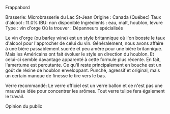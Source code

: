 Frappabord


Brasserie: Microbrasserie du Lac St-Jean
Origine : Canada (Québec)
Taux d'alcool : 11.0%
IBU: non disponible
Ingrédients : eau, malt, houblon, levure
Type : vin d'orge
Où la trouver : Dépanneurs spécialisés


Le vin d'orge (ou barley wine) est un style britannique où l'on booste le taux d'alcool pour l'approcher de celui du vin. Généralement, nous avons affaire à une bière passablement sucrée et peu amère pour une bière britannique. Mais les Américains ont fait évoluer le style en direction du houblon. Et celui-ci semble davantage apparenté à cette formule plus récente. En fait, l'amertume est percutante. Ce qu'il reste principalement en bouche est un goût de résine de houblon enveloppant. Punché, agressif et original, mais un certain manque de finesse le tire vers le bas.



Verre recommandé: Le verre officiel est un verre ballon et ce n'est pas une mauvaise idée pour concentrer les arômes. Tout verre tulipe fera également le travail.



Opinion du public

